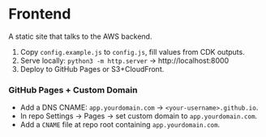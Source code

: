 # Frontend
A static site that talks to the AWS backend.


1. Copy `config.example.js` to `config.js`, fill values from CDK outputs.
2. Serve locally: `python3 -m http.server` → http://localhost:8000
3. Deploy to GitHub Pages or S3+CloudFront.


### GitHub Pages + Custom Domain
- Add a DNS CNAME: `app.yourdomain.com` → `<your-username>.github.io`.
- In repo Settings → Pages → set custom domain to `app.yourdomain.com`.
- Add a `CNAME` file at repo root containing `app.yourdomain.com`.